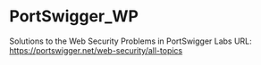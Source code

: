 # PortSwigger_WP
Solutions to the Web Security Problems in PortSwigger Labs
URL: https://portswigger.net/web-security/all-topics

